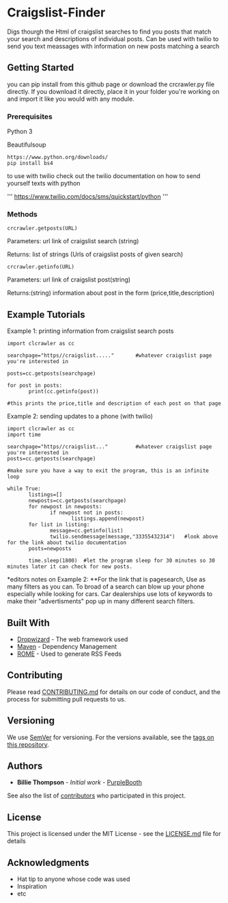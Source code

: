 # Craigslist-Finder

Digs thourgh the Html of craigslist searches to find you posts that match your search and descriptions of individual posts.  Can be used with twilio to send you text meassages with information on new posts matching a search

## Getting Started

you can pip install from this github page or download the crcrawler.py file directly. If you download it directly, place it in your folder you're working on and import it like you would with any module. 

### Prerequisites

Python 3

Beautifulsoup

```
https://www.python.org/downloads/
pip install bs4
```

to use with twilio check out the twilio documentation on how to send yourself texts with python

'''
https://www.twilio.com/docs/sms/quickstart/python
'''



### Methods



```
crcrawler.getposts(URL)
```

Parameters: url link of craigslist search (string)

Returns: list of strings (Urls of craigslist posts of given search)


```
crcrawler.getinfo(URL)
```

Parameters: url link of craigslist post(string)

Returns:(string) information about post in the form (price,title,description)


## Example Tutorials

Example 1: printing information from craigslist search posts

```
import clcrawler as cc

searchpage="https//craigslist....."       #whatever craigslist page you're interested in

posts=cc.getposts(searchpage)

for post in posts:
       print(cc.getinfo(post))

#this prints the price,title and description of each post on that page
```

Example 2: sending updates to a phone (with twilio)
```
import clcrawler as cc
import time

searchpage="https//craigslist..."         #whatever craigslist page you're interested in
posts=cc.getposts(searchpage)

#make sure you have a way to exit the program, this is an infinite loop

while True:
       listings=[]
       newposts=cc.getposts(searchpage)
       for newpost in newposts:
              if newpost not in posts:
                     listings.append(newpost)
       for list in listing:
              message=cc.getinfo(list)
              twilio.sendmessage(message,"33355432314")   #look above for the link about twilio documentation
       posts=newposts
       
       time.sleep(1800)  #let the program sleep for 30 minutes so 30 minutes later it can check for new posts.  
```

*editors notes on Example 2:
**For the link that is pagesearch, Use as many filters as you can. To broad of a search can blow up your phone especially while looking for cars.  Car dealerships use lots of keywords to make their "advertisments" pop up in many different search filters.



## Built With

* [Dropwizard](http://www.dropwizard.io/1.0.2/docs/) - The web framework used
* [Maven](https://maven.apache.org/) - Dependency Management
* [ROME](https://rometools.github.io/rome/) - Used to generate RSS Feeds

## Contributing

Please read [CONTRIBUTING.md](https://gist.github.com/PurpleBooth/b24679402957c63ec426) for details on our code of conduct, and the process for submitting pull requests to us.

## Versioning

We use [SemVer](http://semver.org/) for versioning. For the versions available, see the [tags on this repository](https://github.com/your/project/tags). 

## Authors

* **Billie Thompson** - *Initial work* - [PurpleBooth](https://github.com/PurpleBooth)

See also the list of [contributors](https://github.com/your/project/contributors) who participated in this project.

## License

This project is licensed under the MIT License - see the [LICENSE.md](LICENSE.md) file for details

## Acknowledgments

* Hat tip to anyone whose code was used
* Inspiration
* etc
       



